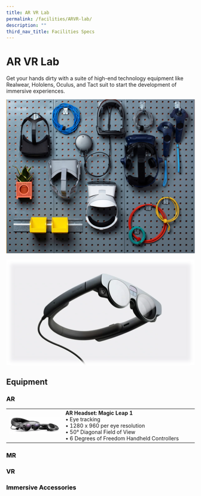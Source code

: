 ```yaml
---
title: AR VR Lab
permalink: /facilities/ARVR-lab/
description: ""
third_nav_title: Facilities Specs
---
```

# AR VR Lab
Get your hands dirty with a suite of high-end technology equipment like Realwear, Hololens, Oculus, and Tact suit to start the development of immersive experiences.

![Equipment Wall](/images/Facilities/AR%20VR%20Lab/ARVR.jpg)

![AR Headset Magic Leap 2](/images/Facilities/AR%20VR%20Lab/AR%20Headset%20Magic%20Leap%202.png)

## Equipment

<h3 style="color: black">AR</h3>
   
<table>
	<tr>
		<td style="width:30%"><img src="/images/Facilities/AR%20VR%20Lab/AR%20Headset%20Magic%20Leap%201.png"></td>
		<td><b>AR Headset: Magic Leap 1</b>
			<br>• Eye tracking 
			<br>• 1280 x 960 per eye resolution
			<br>• 50° Diagonal Field of View
			<br>• 6 Degrees of Freedom Handheld Controllers
		</td>
	</tr>
</table>

<h3 style="color: black">MR</h3>

<h3 style="color: black">VR</h3>

<h3 style="color: black">Immersive Accessories</h3>